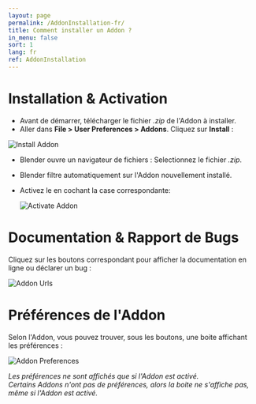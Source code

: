 ```yaml
---
layout: page
permalink: /AddonInstallation-fr/
title: Comment installer un Addon ?
in_menu: false
sort: 1
lang: fr
ref: AddonInstallation
---
```


# Installation & Activation
* Avant de démarrer, télécharger le fichier *.zip* de l'Addon à installer.  
* Aller dans **File > User Preferences > Addons**. Cliquez sur **Install** :  
  
![Install Addon]({{site.base_url}}/assets/img/AddonInstallation/install_addon.png)  
  
* Blender ouvre un navigateur de fichiers : Selectionnez le fichier *.zip*.  
* Blender filtre automatiquement sur l'Addon nouvellement installé.
* Activez le en cochant la case correspondante:
  
  ![Activate Addon]({{site.base_url}}/assets/img/AddonInstallation/active_addon.png)  
  
# Documentation & Rapport de Bugs
  
Cliquez sur les boutons correspondant pour afficher la documentation en ligne ou déclarer un bug :  
  
![Addon Urls]({{site.base_url}}/assets/img/AddonInstallation/addon_urls.png)

# Préférences de l'Addon

Selon l'Addon, vous pouvez trouver, sous les boutons, une boite affichant les préférences :  
  
![Addon Preferences]({{site.base_url}}/assets/img/AddonInstallation/addon_userprefs_and_urls.png)
  
*Les préférences ne sont affichés que si l'Addon est activé.*  
*Certains Addons n'ont pas de préférences, alors la boite ne s'affiche pas,  
même si l'Addon est activé.*  